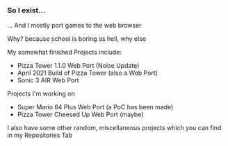 ### So I exist...

... And I mostly port games to the web browser

Why? because school is boring as hell, why else

My somewhat finished Projects include:
- Pizza Tower 1.1.0 Web Port (Noise Update)
- April 2021 Build of Pizza Tower (also a Web Port)
- Sonic 3 AIR Web Port

Projects I'm working on
- Super Mario 64 Plus Web Port (a PoC has been made)
- Pizza Tower Cheesed Up Web Port (maybe)

I also have some other random, miscellaneous projects which you can find in my Repositories Tab
